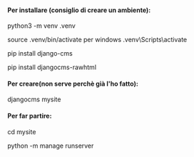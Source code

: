 #### Per installare (consiglio di creare un ambiente):

python3 -m venv .venv

source .venv/bin/activate per windows .venv\Scripts\activate

pip install django-cms

pip install djangocms-rawhtml

 #### Per creare(non serve perchè già l'ho fatto):

djangocms mysite

 #### Per far partire:

cd mysite

python -m manage runserver
